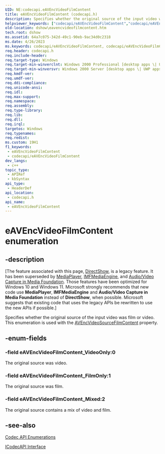 ```yaml
---
UID: NE:codecapi.eAVEncVideoFilmContent
title: eAVEncVideoFilmContent (codecapi.h)
description: Specifies whether the original source of the input video was film or video. This enumeration is used with the AVEncVideoSourceFilmContent property.
helpviewer_keywords: ["codecapi/eAVEncVideoFilmContent","codecapi/eAVEncVideoFilmContent_FilmOnly","codecapi/eAVEncVideoFilmContent_Mixed","codecapi/eAVEncVideoFilmContent_VideoOnly","dshow.eavencvideofilmcontent","eAVEncVideoFilmContent","eAVEncVideoFilmContent enumeration [DirectShow]","eAVEncVideoFilmContentEnumeration","eAVEncVideoFilmContent_FilmOnly","eAVEncVideoFilmContent_Mixed","eAVEncVideoFilmContent_VideoOnly"]
old-location: dshow\eavencvideofilmcontent.htm
tech.root: dshow
ms.assetid: 64a7c075-342d-49c1-90eb-9ac34d0c2318
ms.date: 4/26/2023
ms.keywords: codecapi/eAVEncVideoFilmContent, codecapi/eAVEncVideoFilmContent_FilmOnly, codecapi/eAVEncVideoFilmContent_Mixed, codecapi/eAVEncVideoFilmContent_VideoOnly, dshow.eavencvideofilmcontent, eAVEncVideoFilmContent, eAVEncVideoFilmContent enumeration [DirectShow], eAVEncVideoFilmContentEnumeration, eAVEncVideoFilmContent_FilmOnly, eAVEncVideoFilmContent_Mixed, eAVEncVideoFilmContent_VideoOnly
req.header: codecapi.h
req.include-header: 
req.target-type: Windows
req.target-min-winverclnt: Windows 2000 Professional [desktop apps \| UWP apps]
req.target-min-winversvr: Windows 2000 Server [desktop apps \| UWP apps]
req.kmdf-ver: 
req.umdf-ver: 
req.ddi-compliance: 
req.unicode-ansi: 
req.idl: 
req.max-support: 
req.namespace: 
req.assembly: 
req.type-library: 
req.lib: 
req.dll: 
req.irql: 
targetos: Windows
req.typenames: 
req.redist: 
ms.custom: 19H1
f1_keywords:
 - eAVEncVideoFilmContent
 - codecapi/eAVEncVideoFilmContent
dev_langs:
 - c++
topic_type:
 - APIRef
 - kbSyntax
api_type:
 - HeaderDef
api_location:
 - codecapi.h
api_name:
 - eAVEncVideoFilmContent
---
```


# eAVEncVideoFilmContent enumeration


## -description

\[The feature associated with this page, [DirectShow](/windows/win32/directshow/directshow), is a legacy feature. It has been superseded by [MediaPlayer](/uwp/api/Windows.Media.Playback.MediaPlayer), [IMFMediaEngine](/windows/win32/api/mfmediaengine/nn-mfmediaengine-imfmediaengine), and [Audio/Video Capture in Media Foundation](windows/win32/medfound/audio-video-capture-in-media-foundation). Those features have been optimized for Windows 10 and Windows 11. Microsoft strongly recommends that new code use **MediaPlayer**, **IMFMediaEngine** and **Audio/Video Capture in Media Foundation** instead of **DirectShow**, when possible. Microsoft suggests that existing code that uses the legacy APIs be rewritten to use the new APIs if possible.\]

Specifies whether the original source of the input video was film or video. This enumeration is used with the <a href="/windows/desktop/DirectShow/avencvideosourcefilmcontent-property">AVEncVideoSourceFilmContent</a> property.

## -enum-fields

### -field eAVEncVideoFilmContent_VideoOnly:0

The original source was video.

### -field eAVEncVideoFilmContent_FilmOnly:1

The original source was film.

### -field eAVEncVideoFilmContent_Mixed:2

The original source contains a mix of video and film.

## -see-also

<a href="/windows/desktop/DirectShow/codec-api-enumerations">Codec API Enumerations</a>



<a href="/windows/desktop/api/strmif/nn-strmif-icodecapi">ICodecAPI Interface</a>
